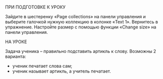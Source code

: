 ПРИ ПОДГОТОВКЕ К УРОКУ

Зайдите в шестеренку «Page collections» на панели управления и выберите галочкой нужную коллекцию в колонке «Text 1». Вернитесь в упражнение. Настройте размер с помощью функции «Change size» на панели управления.

НА УРОКЕ

Задача ученика – правильно подставить артикль к слову. Возможны 2 варианта:

- ученик печатает слова сам;
- ученик называет артикль, а учитель печатает.

